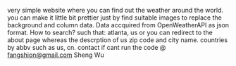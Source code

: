 very simple website where you can find out the weather around the world.
you can make it little bit prettier just by find suitable images to replace the background and column data.
Data accquired from OpenWeatherAPI as json format.
How to search? 
  such that: atlanta, us
  or you can redirect to the about page whereas the descrption of us zip code and city name. countries by abbv such as us, cn.
  contact if cant run the code @ fangshion@gmail.com  Sheng Wu
